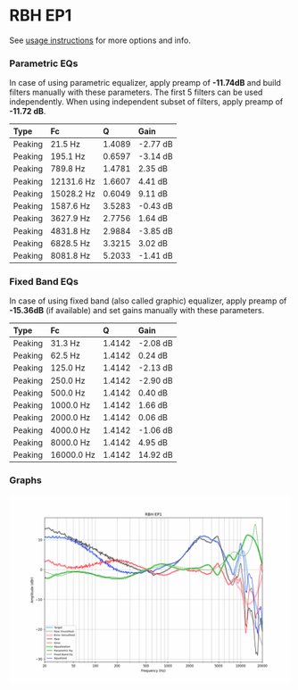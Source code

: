 # RBH EP1
See [usage instructions](https://github.com/jaakkopasanen/AutoEq#usage) for more options and info.

### Parametric EQs
In case of using parametric equalizer, apply preamp of **-11.74dB** and build filters manually
with these parameters. The first 5 filters can be used independently.
When using independent subset of filters, apply preamp of **-11.72 dB**.

| Type    | Fc         |      Q | Gain     |
|:--------|:-----------|:-------|:---------|
| Peaking | 21.5 Hz    | 1.4089 | -2.77 dB |
| Peaking | 195.1 Hz   | 0.6597 | -3.14 dB |
| Peaking | 789.8 Hz   | 1.4781 | 2.35 dB  |
| Peaking | 12131.6 Hz | 1.6607 | 4.41 dB  |
| Peaking | 15028.2 Hz | 0.6049 | 9.11 dB  |
| Peaking | 1587.6 Hz  | 3.5283 | -0.43 dB |
| Peaking | 3627.9 Hz  | 2.7756 | 1.64 dB  |
| Peaking | 4831.8 Hz  | 2.9884 | -3.85 dB |
| Peaking | 6828.5 Hz  | 3.3215 | 3.02 dB  |
| Peaking | 8081.8 Hz  | 5.2033 | -1.41 dB |

### Fixed Band EQs
In case of using fixed band (also called graphic) equalizer, apply preamp of **-15.36dB**
(if available) and set gains manually with these parameters.

| Type    | Fc         |      Q | Gain     |
|:--------|:-----------|:-------|:---------|
| Peaking | 31.3 Hz    | 1.4142 | -2.08 dB |
| Peaking | 62.5 Hz    | 1.4142 | 0.24 dB  |
| Peaking | 125.0 Hz   | 1.4142 | -2.13 dB |
| Peaking | 250.0 Hz   | 1.4142 | -2.90 dB |
| Peaking | 500.0 Hz   | 1.4142 | 0.40 dB  |
| Peaking | 1000.0 Hz  | 1.4142 | 1.66 dB  |
| Peaking | 2000.0 Hz  | 1.4142 | 0.06 dB  |
| Peaking | 4000.0 Hz  | 1.4142 | -1.06 dB |
| Peaking | 8000.0 Hz  | 1.4142 | 4.95 dB  |
| Peaking | 16000.0 Hz | 1.4142 | 14.92 dB |

### Graphs
![](./RBH%20EP1.png)